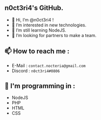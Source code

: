 ## n0ct3ri4's GitHub.

- 👋 Hi, I’m @n0ct3ri4 !
- 👀 I’m interested in new technologies.
- 🌱 I’m still learning NodeJS.
- 💞️ I’m looking for partners to make a team.

## 📫 How to reach me : 

- E-Mail : `contact.nocteria@gmail.com`
- Discord : `n0ct3ri4#0806`

## 🧠 I'm programming in :

- NodeJS
- PHP
- HTML
- CSS

<!---
n0ct3ri4/n0ct3ri4 is a ✨ special ✨ repository because its `README.md` (this file) appears on your GitHub profile.
You can click the Preview link to take a look at your changes.
--->
